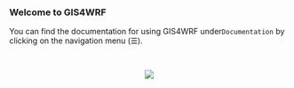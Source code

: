 ### Welcome to GIS4WRF

You can find the documentation for using GIS4WRF under`Documentation` by clicking on the navigation menu (☰).

<br />
<p align="center">
    <img src="../../../gis4wrf_logo.svg">
</p>
